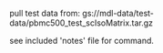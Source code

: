 
pull test data from:  gs://mdl-data/test-data/pbmc500_test_scIsoMatrix.tar.gz

see included 'notes' file for command.

